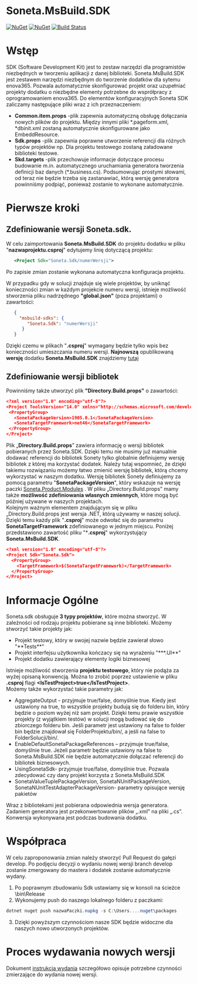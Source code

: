 # Soneta.MsBuild.SDK

[![NuGet](https://img.shields.io/nuget/v/Soneta.Sdk.svg)](https://www.nuget.org/packages/Soneta.Sdk)
  [![NuGet](https://img.shields.io/nuget/dt/Soneta.Sdk.svg)](https://www.nuget.org/packages/Soneta.Sdk)
  [![Build Status](https://soneta.visualstudio.com/GitHub/_apis/build/status/Soneta.MsBuild.SDK?branchName=master)](https://soneta.visualstudio.com/GitHub/_build/latest?definitionId=2&branchName=master)
  
# Wstęp 
SDK (Software Development Kit) jest to zestaw narzędzi dla programistów niezbędnych w tworzeniu aplikacji z danej biblioteki. Soneta.MsBuild.SDK jest zestawem narzędzi niezbędnym do tworzenie dodatków dla sytemu enova365. Pozwala automatycznie skonfigurować projekt oraz uzupełniać projekty dodatku o niezbędne elementy potrzebne do wsprółpracy z oprogramowaniem enova365. Do elementów konfiguracyjnych Soneta SDK zaliczamy następujące pliki wraz z ich przeznaczeniem:<br>
<ul>
  <li><b>Common.item.props</b> -plik zapewnia automatyczną obsługę dołączania nowych plików do projektu. Między innymi pliki *.pageform.xml, *dbinit.xml zostaną automatycznie skonfigurowane jako EmbeddResource.</li>

  <li><b>Sdk.props</b> -plik zapewnia poprawne utworzenie referencji dla różnych typów projektów np. Dla projektu testowego zostaną załadowane biblioteki testowe.</li>
  <li><b>Skd.targets</b> -plik przechowuje informacje dotyczące procesu budowanie m.in. automatycznego uruchamiania generatora tworzenia definicji baz danych (*.business.cs). Podsumowując prostymi słowami, od teraz nie będzie trzeba się zastanawiać, którą wersję generatora powinniśmy podpiąć, ponieważ zostanie to wykonane automatycznie.</li>
</ul>

# Pierwsze kroki
## Zdefiniowanie wersji Soneta.sdk.<br>

W celu zaimportowania **Soneta.MsBuild.SDK** do projektu dodatku w pliku "**nazwaprojektu.csproj**" edytujemy linię dotyczącą projektu: 
```xml
   <Project Sdk="Soneta.Sdk/numerWersji">  
```
Po zapisie zmian zostanie wykonana automatyczna konfiguracja projektu.


W przypadku gdy w solucji znajduje się wiele projektów, by uniknąć konieczności zmian w każdym projekcie numeru wersji, istnieje możliwość stworzenia pliku nadrzędnego **"global.json"** (poza projektami) o zawartości: 
```json
   { 
     "msbuild-sdks": { 
        "Soneta.Sdk": "numerWersji" 
      }
   } 
```
 Dzięki czemu w plikach "**.csproj**" wymagany będzie tylko wpis bez konieczności umieszczania numeru wersji. **Najnowszą** opublikowaną **wersję** dodatku **Soneta.MsBuild.SDK** znajdziemy [tutaj](https://www.nuget.org/packages/Soneta.Sdk/)
 ## Zdefiniowanie wersji bibliotek 
 Powinniśmy także utworzyć plik **"Directory.Build.props"** o zawartości:
 ```json
 <?xml version="1.0" encoding="utf-8"?>
<Project ToolsVersion="14.0" xmlns="http://schemas.microsoft.com/developer/msbuild/2003">
  <PropertyGroup>
    <SonetaPackageVersion>1905.0.1</SonetaPackageVersion>
    <SonetaTargetFramework>net46</SonetaTargetFramework>
  </PropertyGroup>
</Project>
```
Plik „**Directory.Build.props**” zawiera informację o wersji bibliotek pobieranych przez Soneta.SDK. Dzięki temu nie musimy już manualnie dodawać referencji do bibliotek Sonety tylko globalnie definiujemy wersję bibliotek z której ma korzystać dodatek. Należy tutaj wspomnieć, że dzięki takiemu rozwiązaniu możemy łatwo zmienić wersję bibliotek, którą chcemy wykorzystać w naszym dodatku. Wersję bibliotek Sonety definiujemy za pomocą parametru "**SonetaPackageVersion**", który wskazuje na wersję paczki [Soneta.Product.Modules](https://www.nuget.org/packages/Soneta.Products.Modules/) . W pliku „Directory.Build.props” mamy także **możliwość zdefiniowania własnych zmiennych**, które mogą być później używane w naszych projektach.<br>
Kolejnym ważnym elementem znajdującym się w pliku „Directory.Build.props jest wersja .NET, którą używamy w naszej solucji. Dzięki temu każdy plik "**.csproj**" może odwołać się do parametru **SonetaTargetFramework** zdefiniowanego w jednym miejscu. Poniżej przedstawiono zawartość pliku "***.csproj**" wykorzystujący **Soneta.MsBuild.SDK**.
```json
<?xml version="1.0" encoding="utf-8"?>
<Project Sdk="Soneta.Sdk">
  <PropertyGroup>
    <TargetFramework>$(SonetaTargetFramework)</TargetFramework>
  </PropertyGroup>
</Project>
```

# Informacje Ogólne
Soneta.sdk obsługuje **3 typy projektów**, które można stworzyć. W zależności od rodzaju projektu pobierane są inne biblioteki. Możemy stworzyć takie projekty jak:<br>
<ul>
   <li>Projekt testowy, który w swojej nazwie będzie zawierał słowo "**Tests**"</li>
   <li>Projekt interfejsu użytkownika kończacy się na wyrażeniu "***.UI**"</li>
   <li>Projekt dodatku zawierający elementy logiki biznesowej</li>
</ul>

Istnieje możliwość stworzenia **projektu testowego**, który nie podąża za wyżej opisaną konwencją. Można to zrobić poprzez ustawienie w pliku **.csproj** flagi **\<IsTestProject>true\</IsTestProject>**.<br>
Możemy także wykorzystać takie parametry jak:<br>
<ul>
  <li>AggregateOutput - przyjmuje true/false, domyślnie true. Kiedy jest ustawiony na true, to wszystkie projekty budują się do folderu bin, który będzie o poziom wyżej niż sam projekt. Dzięki temu prawie wszystkie projekty (z wyjątkiem testów) w solucji mogą budować się do zbiorczego folderu bin. Jeśli parametr jest ustawiony na false to folder bin będzie znajdował się FolderProjektu/bin/, a jeśli na false to FolderSolucji/bin/.</li>
  <li>EnableDefaultSonetaPackageReferences – przyjmuje true/false, domyślnie true. Jeżeli parametr będzie ustawiony na false to Soneta.MsBuild.SDK nie będzie automatycznie dołączać referencji do bibliotek biznesowych.</li>
  <li>UsingSonetaSdk- przyjmuje true/false, domyślnie true. Pozwala zdecydować czy dany projekt korzysta z Soneta.MsBuild.SDK</li>
  <li>SonetaValueTuplePackageVersion, SonetaNUnitPackageVersion, SonetaNUnitTestAdapterPackageVersion- parametry opisujące wersję   pakietów</li>
</ul>


Wraz z bibliotekami jest pobierana odpowiednia wersja generatora. Zadaniem generatora jest przekonwertowanie plików „.xml” na pliki „.cs”. Konwersja wykonywana jest podczas budowania dodatku.   

# Współpraca
W celu zaproponowania zmian należy stworzyć Pull Request do gałęzi develop. Po podjęciu decyzji o wydaniu nowej wersji branch develop zostanie zmergowany do mastera i dodatek zostanie automatycznie wydany. 
1. Po poprawnym zbudowaniu Sdk ustawiamy się w konsoli na ścieżce \bin\Release
2. Wykonujemy push do naszego lokalnego folderu z paczkami: 
```powershell
dotnet nuget push nazwaPaczki.nupkg -s C:\Users....nuget\packages
``` 
3. Dzięki powyższym czynnościom nasze SDK będzie widoczne dla naszych nowo utworzonych projektów. 

# Proces wydawania nowych wersji
Dokument [instrukcja wydania] szczegółowo opisuje potrzebne czynności zmierzające do wydania nowej wersji.

[instrukcja wydania]: RELEASING.md
